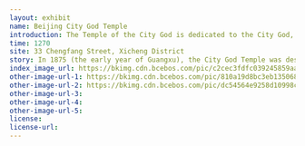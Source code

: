 ```yaml
---
layout: exhibit
name: Beijing City God Temple
introduction: The Temple of the City God is dedicated to the City God, the deity who guards the city of Beijing. There are three gates on the central axis (Temple Gate, Shun Tak Gate and Hsuan Wei Gate), as well as the Bell and Drum Tower, the Great Wei Ling Temple and the Dormitory, the two halls and the animal treatment house, the excellent pavilion, the prairie stove and the stele pavilion. Five rooms of the ancestral hall now exist. Inside the temple are the Ming Yingzong Monument and the Qing Shizong and Gaozong Monuments. There are inscriptions by the Kangxi Emperor and the Yongzheng Emperor. Later, with the demolition and planning of the Financial Street, the temple has survived in name only.The Du City God Temple Fair is one of the earliest and most lively temple fairs in Beijing. The market is held on the first, fifteenth and twenty-fifth day of each month in the old calendar. On the opening day of the market, traders gather, not only the things people use every day, but also a collection of famous products from all over the country, such as Su embroidery, Shu brocade, silk, ink and rice paper, as well as domestic and foreign exotic treasures. Merchants come not only from the four corners of the country, but also from abroad.
time: 1270
site: 33 Chengfang Street, Xicheng District
story: In 1875 (the early year of Guangxu), the City God Temple was destroyed by fire. The halls were all in ruins, the so-called city god statues of the provinces were damaged, and even the stone monuments were cracked. At the end of the Guangxu period, only three main halls were restored for spring and autumn worship. In the early years of the Republic of China, the temple was still very popular, and there were people making wishes and returning wishes for various reasons. Some people tied their arms under the elbows and tied them to a stove to make a pilgrimage; some boys "lowered" their value by putting on red clothes, red trousers, heavy powder and two tiny buns, dressed as girls, and came to pay their respects one step at a time or three steps at a time. Although there were believers and incense, the temple fair was no longer held. As society developed, the temple fair at the Capital City God Temple gradually declined and was replaced at the Guoguo Temple in Guang'anmen. 
index_image_url: https://bkimg.cdn.bcebos.com/pic/c2cec3fdfc039245859aad248694a4c27d1e25e9?x-bce-process=image/watermark,image_d2F0ZXIvYmFpa2U5Mg==,g_7,xp_5,yp_5/format,f_auto
other-image-url-1: https://bkimg.cdn.bcebos.com/pic/810a19d8bc3eb1350687fa90a71ea8d3fd1f445c?x-bce-process=image/watermark,image_d2F0ZXIvYmFpa2U5Mg==,g_7,xp_5,yp_5/format,f_auto
other-image-url-2: https://bkimg.cdn.bcebos.com/pic/dc54564e9258d10998c4e599d058ccbf6c814df1?x-bce-process=image/watermark,image_d2F0ZXIvYmFpa2U5Mg==,g_7,xp_5,yp_5/format,f_auto
other-image-url-3: 
other-image-url-4: 
other-image-url-5: 
license:
license-url:
---
```

